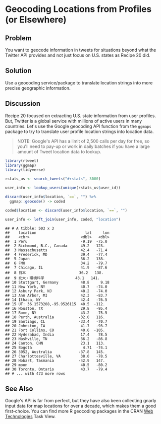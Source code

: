 # Geocoding Locations from Profiles (or Elsewhere)

## Problem

You want to geocode information in tweets for situations beyond what the Twitter API provides and not just focus on U.S. states as Recipe 20 did.

## Solution

Use a geocoding service/package to translate location strings into more precise geographic information.

## Discussion

Recipe 20 focused on extracting U.S. state information from user profiles. But, Twitter is a global service with millions of active users in many countries. Let's use the Google geocoding API function from the `ggmaps` package to try to translate user profile location strings into location data.

>NOTE: Google's API has a limit of 2,500 calls per day for free, so you'll need to pay-up or work in daily batches if you have a large amount of Tweet location data to lookup.


```r
library(rtweet)
library(ggmap)
library(tidyverse)
```

```r
rstats_us <- search_tweets("#rstats", 3000)

user_info <- lookup_users(unique(rstats_us$user_id))

discard(user_info$location, `==`, "") %>% 
  ggmap::geocode() -> coded

coded$location <- discard(user_info$location, `==`, "")

user_info <- left_join(user_info, coded, "location")
```


```
## # A tibble: 503 x 3
##    location                      lat     lon
##    <chr>                       <dbl>   <dbl>
##  1 Peru                        -9.19  -75.0 
##  2 Richmond, B.C., Canada      49.2  -123.  
##  3 Massachusetts               42.4   -71.4 
##  4 Frederick, MD               39.4   -77.4 
##  5 Japan                       36.2   138.  
##  6 FMU                         34.2   -79.7 
##  7 Chicago, IL                 41.9   -87.6 
##  8 日本                        36.2   138.  
##  9 北大・環境科学              43.1   141.  
## 10 Stuttgart, Germany          48.8     9.18
## 11 New York, NY                40.7   -74.0 
## 12 Asbury Park, NJ             40.2   -74.0 
## 13 Ann Arbor, MI               42.3   -83.7 
## 14 Ithaca, NY                  42.4   -76.5 
## 15 ÜT: 36.1573208,-95.9526115  40.5  -112.  
## 16 Houston, TX                 29.8   -95.4 
## 17 Rome, NY                    43.2   -75.5 
## 18 Perth, Australia           -32.0   116.  
## 19 Santiago, CL               -33.4   -70.7 
## 20 Johnston, IA                41.7   -93.7 
## 21 Fort Collins, CO            40.6  -105.  
## 22 Hyderabad, India            17.4    78.5 
## 23 Nashville, TN               36.2   -86.8 
## 24 Canton, CHN                 23.1   113.  
## 25 Bogotá                       4.71  -74.1 
## 26 3052, Australia            -37.8   145.  
## 27 Charlottesville, VA         38.0   -78.5 
## 28 Hobart, Tasmania           -42.9   147.  
## 29 moon                        40.5   -80.2 
## 30 Toronto, Ontario            43.7   -79.4 
## # ... with 473 more rows
```

## See Also

Google's API is far from perfect, but they have also been collecting gnarly input data for map locations for over a decade, which makes them a good first-choice. You can find more R geocoding packages in the CRAN [Web Technologies](https://cran.r-project.org/web/views/WebTechnologies.html) Task View.
